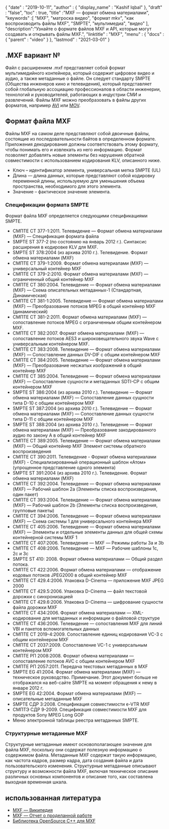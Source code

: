{
  "date" : "2019-10-11",
  "author" : {
    "display_name" : "Kashif Iqbal"
},
  "draft" : "false",
  "toc" : true,
  "title" :"MXF — формат обмена материалами",
  "keywords" :[ "MXF", "матроска видео", "формат mkv", "как воспроизводить файлы MXF", "SMPTE", "мультимедиа", "видео" ],
  "description":"Узнайте о формате файлов MXF и API, которые могут создавать и открывать файлы MXF.",
  "linktitle" : "MXF",
  "menu" : {
    "docs" : {
      "parent" : "video"
}
},
  "lastmod" : "2021-03-01"
}

## .MXF вариант №

Файл с расширением .mxf представляет собой формат мультимедийного контейнера, который содержит цифровое видео и аудио, а также метаданные о файле. Он следует стандарту SMPTE (Общества инженеров кино и телевидения), который представляет собой глобальную ассоциацию профессионалов в области инженерии, технологий и руководителей, работающих в индустрии СМИ и развлечений. Файлы MXF можно преобразовать в файлы других форматов, например [AVI](/ru/video/avi/) или [MOV](/ru/video/mov/).

## Формат файла MXF

Файлы MXF на самом деле представляют собой двоичные файлы, состоящие из последовательности байтов в определенном формате. Приложения декодирования должны соответствовать этому формату, чтобы понимать его и извлекать из него информацию. Формат позволяет добавлять новые элементы без нарушения обратной совместимости с использованием кодирования KLV, описанного ниже.

* Ключ – идентификатор элемента, универсальная метка SMPTE (UL)
* Длина — длина данных, которые представляют собой кодировку переменной длины, используемую для уменьшения объема пространства, необходимого для этого элемента.
* Значение – фактическое значение элемента.

### Спецификации формата SMPTE

Формат файла MXF определяется следующими спецификациями SMPTE.

* СМПТЕ СТ 377-1:2011. Телевидение — Формат обмена материалами (MXF) — Спецификация формата файла
* SMPTE ST 377-2 (по состоянию на январь 2012 г.). Синтаксис расширения в кодировке KLV для MXF.
* SMPTE ST 378:2004 (из архива 2010 г.). Телевидение. Формат обмена материалами (MXF)
* СМПТЕ СТ 379-1:2009. Формат обмена материалами (MXF) — универсальный контейнер MXF
* СМПТЕ СТ 379-2:2010. Формат обмена материалами (MXF) — ограниченный общий контейнер MXF
* СМПТЕ СТ 380:2004. Телевидение — Формат обмена материалами (MXF) — Схема описательных метаданных-1 (Стандартная, Динамическая)
* СМПТЕ СТ 381-1:2005. Телевидение — Формат обмена материалами (MXF) — Преобразование потоков MPEG в общий контейнер MXF (динамический)
* СМПТЕ СТ 381-2:2011. Формат обмена материалами (MXF) — сопоставление потоков MPEG с ограниченным общим контейнером MXF.
* СМПТЕ СТ 382:2007. Формат обмена материалами (MXF) — сопоставление потоков AES3 и широковещательного звука Wave с универсальным контейнером MXF.
* СМПТЕ СТ 383:2008. Телевидение — Формат обмена материалами (MXF) — Сопоставление данных DV-DIF с общим контейнером MXF
* СМПТЕ СТ 384:2005. Телевидение — Формат обмена материалами (MXF) — Преобразование несжатых изображений в общий контейнер MXF
* СМПТЕ СТ 385:2004. Телевидение — Формат обмена материалами (MXF) — Сопоставление сущности и метаданных SDTI-CP с общим контейнером MXF
* SMPTE ST 386:2004 (из архива 2010 г.). Телевидение — Формат обмена материалами (MXF) — Сопоставление данных сущности типа D-10 с общим контейнером MXF
* SMPTE ST 387:2004 (из архива 2010 г.). Телевидение — Формат обмена материалами (MXF) — Сопоставление данных сущности типа D-11 с общим контейнером MXF
* SMPTE ST 388:2004 (из архива 2010 г.). Телевидение — Формат обмена материалами (MXF) — Преобразование закодированного аудио по закону A в общий контейнер MXF
* СМПТЕ СТ 389:2005. Телевидение — Формат обмена материалами (MXF) — Общий контейнер MXF Элемент системы обратного воспроизведения
* СМПТЕ СТ 390:2011. Телевидение - Формат обмена материалами (MXF) - Специализированный операционный шаблон «Атом» (упрощенное представление одного элемента)
* SMPTE ST 391:2004 (из архива 2010 г.). Телевидение. Формат обмена материалами (MXF)
* СМПТЕ СТ 392:2004. Телевидение — Формат обмена материалами (MXF) — Рабочий шаблон 2a (Элементы списка воспроизведения, один пакет)
* СМПТЕ СТ 393:2004. Телевидение — Формат обмена материалами (MXF) — Рабочий шаблон 2b (Элементы списка воспроизведения, групповые пакеты)
* СМПТЕ СТ 394:2006. Телевидение — Формат обмена материалами (MXF) — Схема системы 1 для универсального контейнера MXF
* СМПТЕ СТ 405:2006. Телевидение — Формат обмена материалами (MXF) — Элементы и отдельные элементы данных для общей схемы контейнерной системы MXF 1
* СМПТЕ СТ 407:2006. Телевидение — MXF — Режимы работы 3a и 3b
* СМПТЕ СТ 408:2006. Телевидение — MXF — Рабочие шаблоны 1c, 2c и 3c
* SMPTE ST 410: 2008. Формат обмена материалами — Общий раздел потока.
* СМПТЕ СТ 422:2006. Формат обмена материалами — отображение кодовых потоков JPEG2000 в общий контейнер MXF
* СМПТЕ СТ 429.4:2006. Упаковка D-Cinema — приложение MXF JPEG 2000
* СМПТЕ СТ 429.5:2006. Упаковка D-Cinema — файл текстовой дорожки с синхронизацией
* СМПТЕ СТ 429.6:2006. Упаковка D-Cinema — шифрование сущности файла дорожки MXF
* СМПТЕ СТ 434:2006. Формат обмена материалами — XML-кодирование для метаданных и информации о файловой структуре
* СМПТЕ СТ 436:2006. Телевидение — сопоставления MXF для линий VBI и пакетов вспомогательных данных
* СМПТЕ СТ 2019-4:2009. Сопоставление единиц кодирования VC-3 с общим контейнером MXF
* СМПТЕ СТ 2037:2009. Сопоставление VC-1 с универсальным контейнером MXF
* СМПТЕ РП 2008:2008. Формат обмена материалами — сопоставление потоков AVC с общим контейнером MXF
* СМПТЕ РП 2057:2011. Передача текстовых метаданных в MXF
* SMPTE EG 41:2004. Формат обмена материалами (MXF) — техническое руководство. Примечание. Этот документ больше не отображался на веб-сайте SMPTE на момент обращения к нему в январе 2012 г.
* SMPTE EG 42:2004. Формат обмена материалами (MXF) — описательные метаданные MXF
* SMPTE СДР 3:2008. Спецификация совместимости e-VTR MXF
* СМПТЭ СДР 9-2009. Спецификация совместимости MXF для продуктов Sony MPEG Long GOP
* Меню электронной таблицы реестра метаданных SMPTE.

### Структурные метаданные MXF

Структурные метаданные имеют основополагающее значение для файла MXF, поскольку они содержат полезную информацию о содержимом файла. Метаданные MXF содержат такую информацию, как частота кадров, размер кадра, дата создания файла и дата пользовательского изменения. Структурные метаданные описывают структуру и возможности файла MXF, включая техническое описание различных основных компонентов и описание того, как составлена выходная временная шкала.

## использованная литература

* [MXF — Википедия](https://en.wikipedia.org/wiki/Material_Exchange_Format)
* [MXF — Отчет о проделанной работе](https://tech.ebu.ch/docs/techreview/trev_2010-Q3_MXF-1.pdf)
* [Библиотека OpenSource C++ для MXF](http://www.freemxf.org/)

